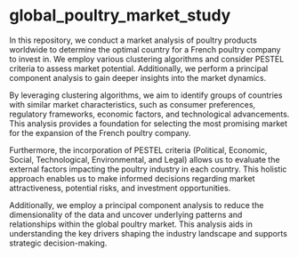 # global_poultry_market_study
In this repository, we conduct a market analysis of poultry products worldwide to determine the optimal country for a French poultry company to invest in. We employ various clustering algorithms and consider PESTEL criteria to assess market potential. Additionally, we perform a principal component analysis to gain deeper insights into the market dynamics.

By leveraging clustering algorithms, we aim to identify groups of countries with similar market characteristics, such as consumer preferences, regulatory frameworks, economic factors, and technological advancements. This analysis provides a foundation for selecting the most promising market for the expansion of the French poultry company.

Furthermore, the incorporation of PESTEL criteria (Political, Economic, Social, Technological, Environmental, and Legal) allows us to evaluate the external factors impacting the poultry industry in each country. This holistic approach enables us to make informed decisions regarding market attractiveness, potential risks, and investment opportunities.

Additionally, we employ a principal component analysis to reduce the dimensionality of the data and uncover underlying patterns and relationships within the global poultry market. This analysis aids in understanding the key drivers shaping the industry landscape and supports strategic decision-making.
